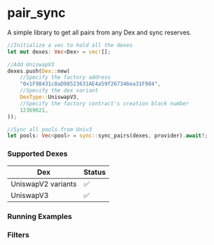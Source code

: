 # pair_sync

A simple library to get all pairs from any Dex and sync reserves. 

```rust
//Initialize a vec to hold all the dexes
let mut dexes: Vec<Dex> = vec![];

//Add UniswapV3
dexes.push(Dex::new(
    //Specify the factory address
    "0x1F98431c8aD98523631AE4a59f267346ea31F984",
    //Specify the dex variant
    DexType::UniswapV3,
    //Specify the factory contract's creation block number
    12369621,
));

//Sync all pools from Univ3
let pools: Vec<pool> = sync::sync_pairs(dexes, provider).await?;
```

### Supported Dexes

| Dex | Status |
|----------|------|
| UniswapV2 variants  | ✅||
| UniswapV3  | ✅||



### Running Examples



### Filters





